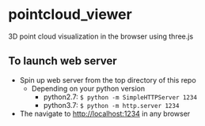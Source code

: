 # pointcloud_viewer
3D point cloud visualization in the browser using three.js

## To launch web server
* Spin up web server from the top directory of this repo
	- Depending on your python version
		- python2.7: `$ python -m SimpleHTTPServer 1234`
		- python3.7: `$ python -m http.server 1234`
* The navigate to [http://localhost:1234](http://localhost:1234) in any browser
